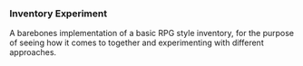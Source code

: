 ### Inventory Experiment

A barebones implementation of a basic RPG style inventory, for the purpose of seeing how it comes to together and experimenting with different approaches.
